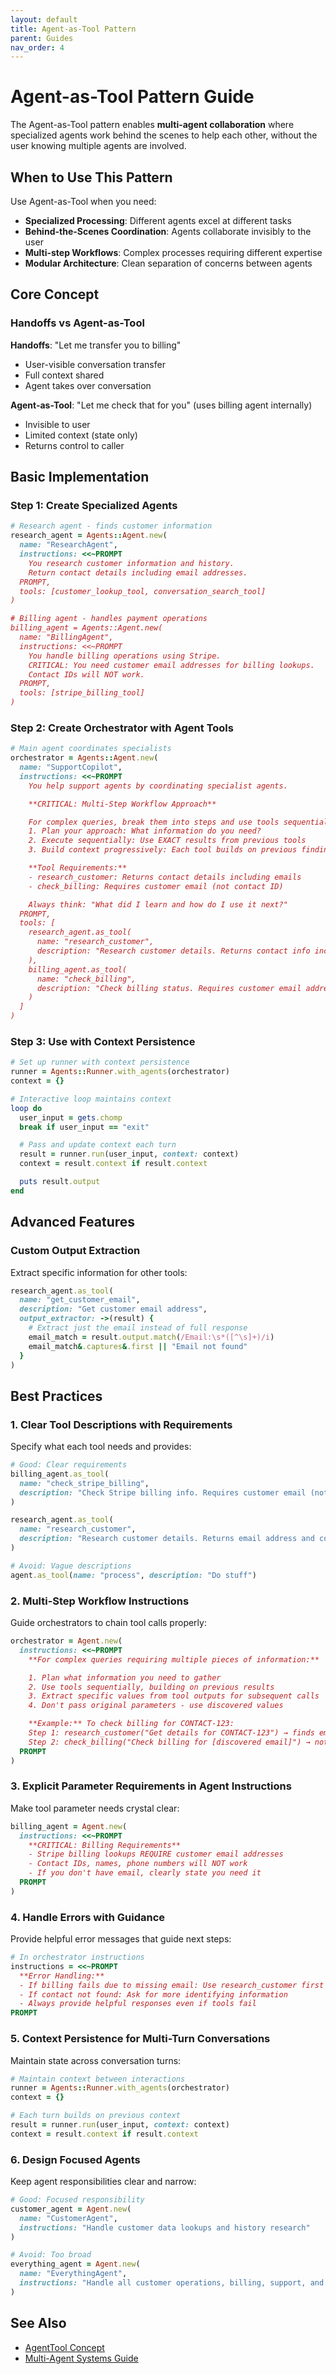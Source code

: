 ```yaml
---
layout: default
title: Agent-as-Tool Pattern
parent: Guides
nav_order: 4
---
```


# Agent-as-Tool Pattern Guide

The Agent-as-Tool pattern enables **multi-agent collaboration** where specialized agents work behind the scenes to help each other, without the user knowing multiple agents are involved.

## When to Use This Pattern

Use Agent-as-Tool when you need:

- **Specialized Processing**: Different agents excel at different tasks
- **Behind-the-Scenes Coordination**: Agents collaborate invisibly to the user
- **Multi-step Workflows**: Complex processes requiring different expertise
- **Modular Architecture**: Clean separation of concerns between agents

## Core Concept

### Handoffs vs Agent-as-Tool

**Handoffs**: "Let me transfer you to billing"
- User-visible conversation transfer
- Full context shared
- Agent takes over conversation

**Agent-as-Tool**: "Let me check that for you" (uses billing agent internally)
- Invisible to user
- Limited context (state only)
- Returns control to caller

## Basic Implementation

### Step 1: Create Specialized Agents

```ruby
# Research agent - finds customer information
research_agent = Agents::Agent.new(
  name: "ResearchAgent",
  instructions: <<~PROMPT
    You research customer information and history.
    Return contact details including email addresses.
  PROMPT,
  tools: [customer_lookup_tool, conversation_search_tool]
)

# Billing agent - handles payment operations
billing_agent = Agents::Agent.new(
  name: "BillingAgent",
  instructions: <<~PROMPT
    You handle billing operations using Stripe.
    CRITICAL: You need customer email addresses for billing lookups.
    Contact IDs will NOT work.
  PROMPT,
  tools: [stripe_billing_tool]
)
```

### Step 2: Create Orchestrator with Agent Tools

```ruby
# Main agent coordinates specialists
orchestrator = Agents::Agent.new(
  name: "SupportCopilot",
  instructions: <<~PROMPT
    You help support agents by coordinating specialist agents.

    **CRITICAL: Multi-Step Workflow Approach**

    For complex queries, break them into steps and use tools sequentially:
    1. Plan your approach: What information do you need?
    2. Execute sequentially: Use EXACT results from previous tools
    3. Build context progressively: Each tool builds on previous findings

    **Tool Requirements:**
    - research_customer: Returns contact details including emails
    - check_billing: Requires customer email (not contact ID)

    Always think: "What did I learn and how do I use it next?"
  PROMPT,
  tools: [
    research_agent.as_tool(
      name: "research_customer",
      description: "Research customer details. Returns contact info including email."
    ),
    billing_agent.as_tool(
      name: "check_billing",
      description: "Check billing status. Requires customer email address."
    )
  ]
)
```

### Step 3: Use with Context Persistence

```ruby
# Set up runner with context persistence
runner = Agents::Runner.with_agents(orchestrator)
context = {}

# Interactive loop maintains context
loop do
  user_input = gets.chomp
  break if user_input == "exit"

  # Pass and update context each turn
  result = runner.run(user_input, context: context)
  context = result.context if result.context

  puts result.output
end
```

## Advanced Features

### Custom Output Extraction

Extract specific information for other tools:

```ruby
research_agent.as_tool(
  name: "get_customer_email",
  description: "Get customer email address",
  output_extractor: ->(result) {
    # Extract just the email instead of full response
    email_match = result.output.match(/Email:\s*([^\s]+)/i)
    email_match&.captures&.first || "Email not found"
  }
)
```

## Best Practices

### 1. Clear Tool Descriptions with Requirements

Specify what each tool needs and provides:

```ruby
# Good: Clear requirements
billing_agent.as_tool(
  name: "check_stripe_billing",
  description: "Check Stripe billing info. Requires customer email (not contact ID)."
)

research_agent.as_tool(
  name: "research_customer",
  description: "Research customer details. Returns email address and contact info."
)

# Avoid: Vague descriptions
agent.as_tool(name: "process", description: "Do stuff")
```

### 2. Multi-Step Workflow Instructions

Guide orchestrators to chain tool calls properly:

```ruby
orchestrator = Agent.new(
  instructions: <<~PROMPT
    **For complex queries requiring multiple pieces of information:**

    1. Plan what information you need to gather
    2. Use tools sequentially, building on previous results
    3. Extract specific values from tool outputs for subsequent calls
    4. Don't pass original parameters - use discovered values

    **Example:** To check billing for CONTACT-123:
    Step 1: research_customer("Get details for CONTACT-123") → finds email
    Step 2: check_billing("Check billing for [discovered email]") → not original ID
  PROMPT
)
```

### 3. Explicit Parameter Requirements in Agent Instructions

Make tool parameter needs crystal clear:

```ruby
billing_agent = Agent.new(
  instructions: <<~PROMPT
    **CRITICAL: Billing Requirements**
    - Stripe billing lookups REQUIRE customer email addresses
    - Contact IDs, names, phone numbers will NOT work
    - If you don't have email, clearly state you need it
  PROMPT
)
```

### 4. Handle Errors with Guidance

Provide helpful error messages that guide next steps:

```ruby
# In orchestrator instructions
instructions = <<~PROMPT
  **Error Handling:**
  - If billing fails due to missing email: Use research_customer first
  - If contact not found: Ask for more identifying information
  - Always provide helpful responses even if tools fail
PROMPT
```

### 5. Context Persistence for Multi-Turn Conversations

Maintain state across conversation turns:

```ruby
# Maintain context between interactions
runner = Agents::Runner.with_agents(orchestrator)
context = {}

# Each turn builds on previous context
result = runner.run(user_input, context: context)
context = result.context if result.context
```

### 6. Design Focused Agents

Keep agent responsibilities clear and narrow:

```ruby
# Good: Focused responsibility
customer_agent = Agent.new(
  name: "CustomerAgent",
  instructions: "Handle customer data lookups and history research"
)

# Avoid: Too broad
everything_agent = Agent.new(
  name: "EverythingAgent",
  instructions: "Handle all customer operations, billing, support, and analysis"
)
```

## See Also

- [AgentTool Concept](../concepts/agent-tool.html)
- [Multi-Agent Systems Guide](multi-agent-systems.html)
